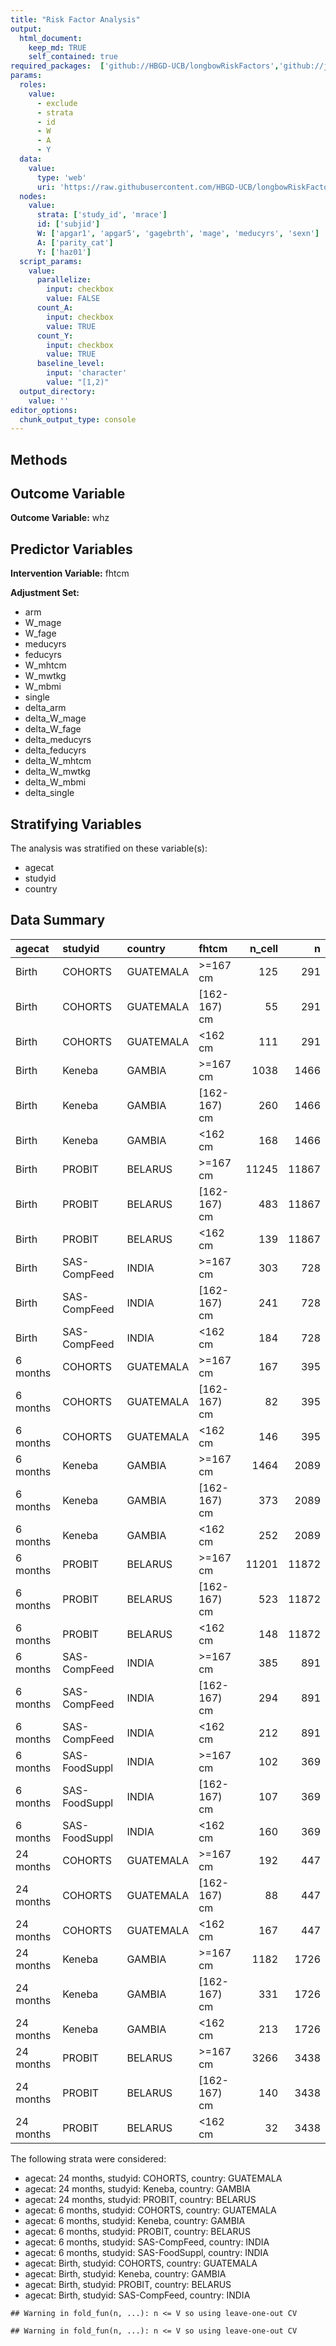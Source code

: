 ```yaml
---
title: "Risk Factor Analysis"
output: 
  html_document:
    keep_md: TRUE
    self_contained: true
required_packages:  ['github://HBGD-UCB/longbowRiskFactors','github://jeremyrcoyle/skimr@vector_types', 'github://tlverse/delayed']
params:
  roles:
    value:
      - exclude
      - strata
      - id
      - W
      - A
      - Y
  data: 
    value: 
      type: 'web'
      uri: 'https://raw.githubusercontent.com/HBGD-UCB/longbowRiskFactors/master/inst/sample_data/birthwt_data.rdata'
  nodes:
    value:
      strata: ['study_id', 'mrace']
      id: ['subjid']
      W: ['apgar1', 'apgar5', 'gagebrth', 'mage', 'meducyrs', 'sexn']
      A: ['parity_cat']
      Y: ['haz01']
  script_params:
    value:
      parallelize:
        input: checkbox
        value: FALSE
      count_A:
        input: checkbox
        value: TRUE
      count_Y:
        input: checkbox
        value: TRUE        
      baseline_level:
        input: 'character'
        value: "[1,2)"
  output_directory:
    value: ''
editor_options: 
  chunk_output_type: console
---
```








## Methods
## Outcome Variable

**Outcome Variable:** whz

## Predictor Variables

**Intervention Variable:** fhtcm

**Adjustment Set:**

* arm
* W_mage
* W_fage
* meducyrs
* feducyrs
* W_mhtcm
* W_mwtkg
* W_mbmi
* single
* delta_arm
* delta_W_mage
* delta_W_fage
* delta_meducyrs
* delta_feducyrs
* delta_W_mhtcm
* delta_W_mwtkg
* delta_W_mbmi
* delta_single

## Stratifying Variables

The analysis was stratified on these variable(s):

* agecat
* studyid
* country

## Data Summary

|agecat    |studyid       |country   |fhtcm        | n_cell|     n|
|:---------|:-------------|:---------|:------------|------:|-----:|
|Birth     |COHORTS       |GUATEMALA |>=167 cm     |    125|   291|
|Birth     |COHORTS       |GUATEMALA |[162-167) cm |     55|   291|
|Birth     |COHORTS       |GUATEMALA |<162 cm      |    111|   291|
|Birth     |Keneba        |GAMBIA    |>=167 cm     |   1038|  1466|
|Birth     |Keneba        |GAMBIA    |[162-167) cm |    260|  1466|
|Birth     |Keneba        |GAMBIA    |<162 cm      |    168|  1466|
|Birth     |PROBIT        |BELARUS   |>=167 cm     |  11245| 11867|
|Birth     |PROBIT        |BELARUS   |[162-167) cm |    483| 11867|
|Birth     |PROBIT        |BELARUS   |<162 cm      |    139| 11867|
|Birth     |SAS-CompFeed  |INDIA     |>=167 cm     |    303|   728|
|Birth     |SAS-CompFeed  |INDIA     |[162-167) cm |    241|   728|
|Birth     |SAS-CompFeed  |INDIA     |<162 cm      |    184|   728|
|6 months  |COHORTS       |GUATEMALA |>=167 cm     |    167|   395|
|6 months  |COHORTS       |GUATEMALA |[162-167) cm |     82|   395|
|6 months  |COHORTS       |GUATEMALA |<162 cm      |    146|   395|
|6 months  |Keneba        |GAMBIA    |>=167 cm     |   1464|  2089|
|6 months  |Keneba        |GAMBIA    |[162-167) cm |    373|  2089|
|6 months  |Keneba        |GAMBIA    |<162 cm      |    252|  2089|
|6 months  |PROBIT        |BELARUS   |>=167 cm     |  11201| 11872|
|6 months  |PROBIT        |BELARUS   |[162-167) cm |    523| 11872|
|6 months  |PROBIT        |BELARUS   |<162 cm      |    148| 11872|
|6 months  |SAS-CompFeed  |INDIA     |>=167 cm     |    385|   891|
|6 months  |SAS-CompFeed  |INDIA     |[162-167) cm |    294|   891|
|6 months  |SAS-CompFeed  |INDIA     |<162 cm      |    212|   891|
|6 months  |SAS-FoodSuppl |INDIA     |>=167 cm     |    102|   369|
|6 months  |SAS-FoodSuppl |INDIA     |[162-167) cm |    107|   369|
|6 months  |SAS-FoodSuppl |INDIA     |<162 cm      |    160|   369|
|24 months |COHORTS       |GUATEMALA |>=167 cm     |    192|   447|
|24 months |COHORTS       |GUATEMALA |[162-167) cm |     88|   447|
|24 months |COHORTS       |GUATEMALA |<162 cm      |    167|   447|
|24 months |Keneba        |GAMBIA    |>=167 cm     |   1182|  1726|
|24 months |Keneba        |GAMBIA    |[162-167) cm |    331|  1726|
|24 months |Keneba        |GAMBIA    |<162 cm      |    213|  1726|
|24 months |PROBIT        |BELARUS   |>=167 cm     |   3266|  3438|
|24 months |PROBIT        |BELARUS   |[162-167) cm |    140|  3438|
|24 months |PROBIT        |BELARUS   |<162 cm      |     32|  3438|


The following strata were considered:

* agecat: 24 months, studyid: COHORTS, country: GUATEMALA
* agecat: 24 months, studyid: Keneba, country: GAMBIA
* agecat: 24 months, studyid: PROBIT, country: BELARUS
* agecat: 6 months, studyid: COHORTS, country: GUATEMALA
* agecat: 6 months, studyid: Keneba, country: GAMBIA
* agecat: 6 months, studyid: PROBIT, country: BELARUS
* agecat: 6 months, studyid: SAS-CompFeed, country: INDIA
* agecat: 6 months, studyid: SAS-FoodSuppl, country: INDIA
* agecat: Birth, studyid: COHORTS, country: GUATEMALA
* agecat: Birth, studyid: Keneba, country: GAMBIA
* agecat: Birth, studyid: PROBIT, country: BELARUS
* agecat: Birth, studyid: SAS-CompFeed, country: INDIA







```
## Warning in fold_fun(n, ...): n <= V so using leave-one-out CV

## Warning in fold_fun(n, ...): n <= V so using leave-one-out CV
```


